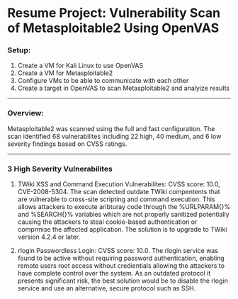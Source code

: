 # Resume Project: Vulnerability Scan of Metasploitable2 Using OpenVAS

### Setup:
1. Create a VM for Kali Linux to use OpenVAS
2. Create a VM for Metasploitable2
3. Configure VMs to be able to communicate with each other
4. Create a target in OpenVAS to scan Metasploitable2 and analyize results

---
### Overview:
Metasploitable2 was scanned using the full and fast configuration. The scan identified 68 vulnerabilites including 22 high, 40 medium, and 6 low severity findings based on CVSS ratings. 

---

### 3 High Severity Vulnerabilites

1. TWiki XSS and Command Execution Vulnerabilites: CVSS score: 10.0, CVE-2008-5304. The scan detected outdate TWiki compentents that are vulnerable to cross-site scripting and command execution. This allows attackers to execute aribturay code through the %URLPARAM{}% and %SEARCH{}% variables which are not properly sanitized potentially causing the attackers to steal cookie-based authentication or comprmise the affected application. The solution is to upgrade to TWiki version 4.2.4 or later.

2. rlogin Passwordless Login: CVSS score: 10.0. The rlogin service was found to be active without requiring password authentication, enabling remote users root access without credientials allowing the attackers to have complete control over the system. As an outdated protocol it presents significant risk, the best solution would be to disable the rlogin service and use an alternative, secure protocol such as SSH.
